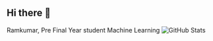 ## Hi there 👋

<!--
**ramkumar-bitsathy/ramkumar-bitsathy** is a ✨ _special_ ✨ repository because its `README.md` (this file) appears on your GitHub profile.


Here are some ideas to get you started:

- 🔭 I’m currently working on ...
- 🌱 I’m currently learning ...
- 👯 I’m looking to collaborate on ...
- 🤔 I’m looking for help with ...
- 💬 Ask me about ...
- 📫 How to reach me: ...
- 😄 Pronouns: ...
- ⚡ Fun fact: ...
-->
Ramkumar, Pre Final Year student
Machine Learning
![GitHub Stats](https://github-readme-stats.vercel.app/api?username=ramkumar-bitsathy)
